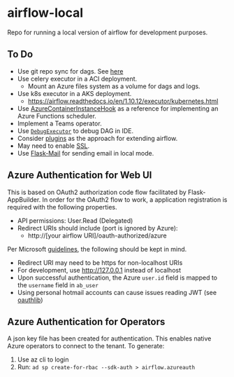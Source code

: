 # airflow-local
Repo for running a local version of airflow for development purposes.

## To Do

- Use git repo sync for dags. 
See [here](https://docs.bitnami.com/azure-templates/infrastructure/apache-airflow/configuration/sync-dags/)
- Use celery executor in a ACI deployment.
    - Mount an Azure files system as a volume for dags and logs.
- Use k8s executor in a AKS deployment.
    - https://airflow.readthedocs.io/en/1.10.12/executor/kubernetes.html
- Use 
[AzureContainerInstanceHook](https://github.com/apache/airflow/blob/v1-10-stable/airflow/contrib/hooks/azure_container_instance_hook.py)
as a reference for implementing an Azure Functions scheduler.
- Implement a Teams operator.
- Use [`DebugExecutor`](https://airflow.readthedocs.io/en/1.10.12/executor/debug.html) to debug DAG in IDE.
- Consider [plugins](https://airflow.readthedocs.io/en/1.10.12/plugins.html)
as the approach for extending airflow.
- May need to enable [SSL](https://airflow.readthedocs.io/en/1.10.12/security.html#ssl).
- Use [Flask-Mail](https://pypi.org/project/Flask-Mail/) for sending email
in local mode.

## Azure Authentication for Web UI
This is based on OAuth2 authorization code flow facilitated by 
Flask-AppBuilder. In order for the OAuth2 flow to work, a application
registration is required with the following properties.

- API permissions: User.Read (Delegated)
- Redirect URIs should include (port is ignored by Azure):
    - http://[your airflow URI]/oauth-authorized/azure

Per Microsoft [guidelines](https://docs.microsoft.com/en-us/azure/active-directory/develop/v2-oauth2-auth-code-flow), 
the following should be kept in mind.

- Redirect URI may need to be https for non-localhost URIs
- For development, use http://127.0.0.1 instead of localhost
- Upon successful authentication, the Azure `user.id` field is mapped to 
the `username` field in `ab_user`
- Using personal hotmail accounts can cause issues reading JWT (see [oauthlib](https://github.com/oauthlib/oauthlib/blob/v2.1.0/oauthlib/oauth2/rfc6749/clients/web_application.py#L17))

## Azure Authentication for Operators
A json key file has been created for authentication. This enables native
Azure operators to connect to the tenant. To generate:

1. Use az cli to login
2. Run: `ad sp create-for-rbac --sdk-auth > airflow.azureauth`